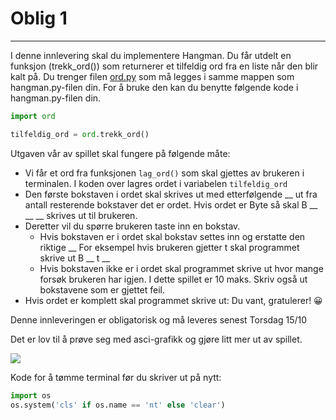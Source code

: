 # Oblig 1
---
I denne innlevering skal du implementere Hangman. Du får utdelt en funksjon (trekk_ord()) som returnerer et tilfeldig ord fra en liste når den blir kalt på. Du trenger filen <a href='https://github.com/mareis/ProMod-1920/blob/master/02_Oppgaver/02_Innleveringer/ord.py'>ord.py</a> som må legges i samme mappen som hangman.py-filen din. For å bruke den kan du benytte følgende kode i hangman.py-filen din.


```python
import ord

tilfeldig_ord = ord.trekk_ord()
```

Utgaven vår av spillet skal fungere på følgende måte:

 - Vi får et ord fra funksjonen `lag_ord()` som skal gjettes av brukeren i terminalen. I koden over    lagres ordet i variabelen `tilfeldig_ord`
 - Den første bokstaven i ordet skal skrives ut med etterfølgende __ ut fra antall resterende bokstaver det er ordet. Hvis ordet er Byte så skal B  __  __  __ skrives ut til brukeren.
 - Deretter vil du spørre brukeren taste inn en bokstav. 
   - Hvis bokstaven er i ordet skal bokstav settes inn og erstatte den riktige __ For eksempel hvis brukeren gjetter t skal programmet skrive ut B __ t __ 
   - Hvis bokstaven ikke er i ordet skal programmet skrive ut hvor mange forsøk brukeren har igjen. I dette spillet er 10 maks. Skriv også ut bokstavene som er gjettet feil.
 - Hvis ordet er komplett skal programmet skrive ut: Du vant, gratulerer! 😀
 
Denne innleveringen er obligatorisk og må leveres senest Torsdag 15/10


Det er lov til å prøve seg med asci-grafikk og gjøre litt mer ut av spillet. 

<img src='https://gieseanw.files.wordpress.com/2010/03/hangman_banner.jpg'>

Kode for å tømme terminal før du skriver ut på nytt:
```python
import os
os.system('cls' if os.name == 'nt' else 'clear')
```